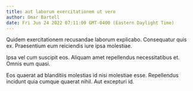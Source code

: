 ```yaml
---
title: aut laborum exercitationem ut vero
author: Omar Bartell
date: Fri Jun 24 2022 07:11:09 GMT-0400 (Eastern Daylight Time)
---
```

Quidem exercitationem recusandae laborum explicabo. Consequatur quis ex. Praesentium eum reiciendis iure ipsa molestiae.

 Ipsa vel cum suscipit eos. Aliquam amet repellendus necessitatibus et. Omnis eum quasi.

 Eos quaerat ad blanditiis molestias id nisi molestiae esse. Repellendus incidunt quia cumque quaerat nihil. Aut excepturi id.